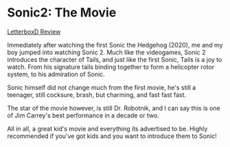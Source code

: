 # Sonic2: The Movie
[LetterboxD Review](https://letterboxd.com/usagichann1/film/sonic-the-hedgehog-2/)

Immediately after watching the first Sonic the Hedgehog (2020), me and my boy jumped into watching Sonic 2. Much like the videogames, Sonic 2 introduces the character of Tails, and just like the first Sonic, Tails is a joy to watch. From his signature tails binding together to form a helicopter rotor system, to his admiration of Sonic.

Sonic himself did not change much from the first movie, he's still a teenager, still cocksure, brash, but charming, and fast fast fast.

The star of the movie however, is still Dr. Robotnik, and I can say this is one of Jim Carrey's best performance in a decade or two.

All in all, a great kid's movie and everything its advertised to be. Highly recommended if you've got kids and you want to introduce them to Sonic!